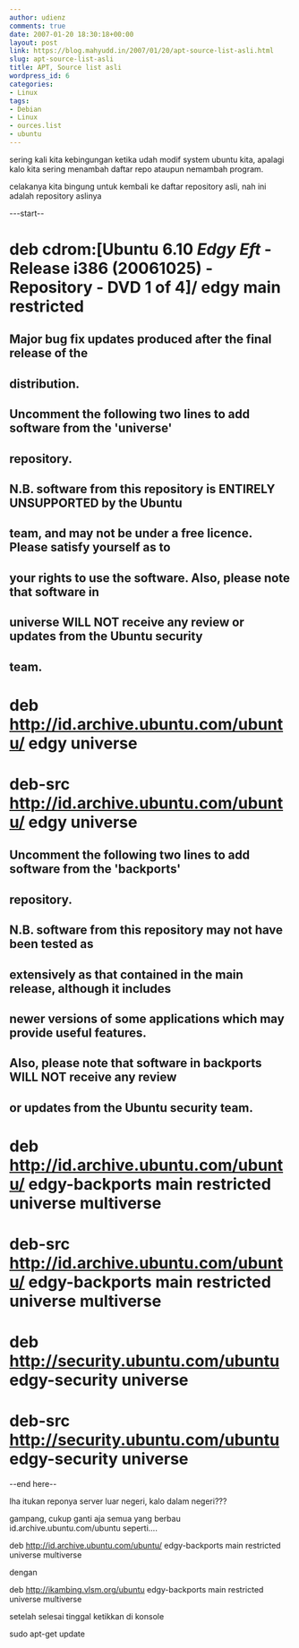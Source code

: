 ```yaml
---
author: udienz
comments: true
date: 2007-01-20 18:30:18+00:00
layout: post
link: https://blog.mahyudd.in/2007/01/20/apt-source-list-asli.html
slug: apt-source-list-asli
title: APT, Source list asli
wordpress_id: 6
categories:
- Linux
tags:
- Debian
- Linux
- ources.list
- ubuntu
---
```


sering kali kita kebingungan ketika udah modif system ubuntu kita, apalagi kalo kita sering menambah daftar repo ataupun nemambah program.

celakanya kita bingung untuk kembali ke daftar repository asli, nah ini adalah repository aslinya

---start--

# deb cdrom:[Ubuntu 6.10 _Edgy Eft_ - Release i386 (20061025) - Repository - DVD 1 of 4]/ edgy main restricted

## Major bug fix updates produced after the final release of the
## distribution.

## Uncomment the following two lines to add software from the 'universe'
## repository.
## N.B. software from this repository is ENTIRELY UNSUPPORTED by the Ubuntu
## team, and may not be under a free licence. Please satisfy yourself as to
## your rights to use the software. Also, please note that software in
## universe WILL NOT receive any review or updates from the Ubuntu security
## team.
# deb http://id.archive.ubuntu.com/ubuntu/ edgy universe
# deb-src http://id.archive.ubuntu.com/ubuntu/ edgy universe

## Uncomment the following two lines to add software from the 'backports'
## repository.
## N.B. software from this repository may not have been tested as
## extensively as that contained in the main release, although it includes
## newer versions of some applications which may provide useful features.
## Also, please note that software in backports WILL NOT receive any review
## or updates from the Ubuntu security team.
# deb http://id.archive.ubuntu.com/ubuntu/ edgy-backports main restricted universe multiverse
# deb-src http://id.archive.ubuntu.com/ubuntu/ edgy-backports main restricted universe multiverse

# deb http://security.ubuntu.com/ubuntu edgy-security universe
# deb-src http://security.ubuntu.com/ubuntu edgy-security universe

--end here--

lha itukan reponya server luar negeri, kalo dalam negeri???

gampang, cukup ganti aja  semua yang berbau id.archive.ubuntu.com/ubuntu seperti....

deb http://id.archive.ubuntu.com/ubuntu/ edgy-backports main restricted universe multiverse

dengan

deb http://ikambing.vlsm.org/ubuntu edgy-backports main restricted universe multiverse

setelah selesai tinggal ketikkan di konsole

sudo apt-get update
